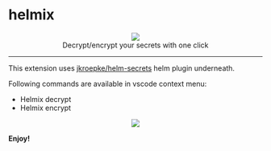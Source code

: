 # helmix

<p align="center">
  <img src="https://user-images.githubusercontent.com/31778860/188383162-71d27453-788b-424f-a9a8-f992724fb0cd.png">
   </br>
   Decrypt/encrypt your secrets with one click
</p>

---
This extension uses [jkroepke/helm-secrets](https://github.com/jkroepke/helm-secrets) helm plugin underneath.

Following commands are available in vscode context menu:

- Helmix decrypt
- Helmix encrypt

<p align="center">
  <img src="https://user-images.githubusercontent.com/31778860/189171916-987654ec-693f-4420-8807-0092edd0b6e7.gif">
</p>

**Enjoy!**